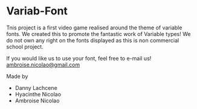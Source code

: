 # Variab-Font
Tnis project is a first video game realised around the theme of variable fonts. We created this to promote the fantastic work of Variable types!
We do not own any right on the fonts displayed as this is non commercial school project.

If you would like us to use your font, feel free to e-mail us!
ambroise.nicolao@gmail.com

Made by
- Danny Lachcene
- Hyacinthe Nicolao
- Ambroise Nicolao

